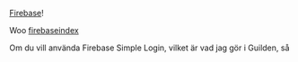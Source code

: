 
[Firebase](https://www.firebase.com/)!

Woo [firebaseindex](https://github.com/Zenovations/FirebaseIndex/)


Om du vill använda Firebase Simple Login, vilket är vad jag gör i Guilden, så 